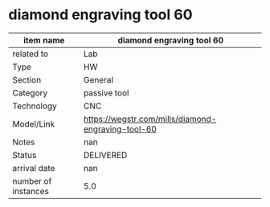 
# diamond engraving tool 60

| item name | diamond engraving tool 60 |
| -------- | -------- | 
| related to | Lab | 
| Type | HW | 
| Section | General | 
| Category | passive tool |
| Technology | CNC |
| Model/Link | https://wegstr.com/mills/diamond-engraving-tool-60 |
| Notes | nan |
| Status | DELIVERED |
| arrival date | nan |
| number of instances | 5.0 | 
        